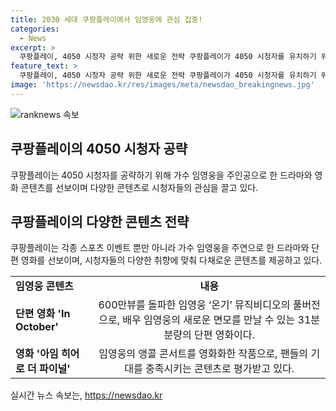 ```yaml
---
title: 2030 세대 쿠팡플레이에서 임영웅에 관심 집중!
categories:
  - News
excerpt: >
  쿠팡플레이, 4050 시청자 공략 위한 새로운 전략 쿠팡플레이가 4050 시청자를 유치하기 위해 가수 임영웅을 주인공으로 하는 드라마를 선보인다. 중장년층 인기 가수 임영웅을 활용한 In October 단편 영화와 아임 히어로 더 파이널 등의 콘텐츠를 선보이며 다양한 연령층을 대상으로 콘텐츠를 확대하고 있다. 쿠팡플레이는 다양한 아티스트들의 참여로 시청자들을 매료시키고, 중장년층까지도 확보하기 위한 노력을 기울이고 있다.
feature_text: >
  쿠팡플레이, 4050 시청자 공략 위한 새로운 전략 쿠팡플레이가 4050 시청자를 유치하기 위해 가수 임영웅을 주인공으로 하는 드라마를 선보인다. 중장년층 인기 가수 임영웅을 활용한 In October 단편 영화와 아임 히어로 더 파이널 등의 콘텐츠를 선보이며 다양한 연령층을 대상으로 콘텐츠를 확대하고 있다. 쿠팡플레이는 다양한 아티스트들의 참여로 시청자들을 매료시키고, 중장년층까지도 확보하기 위한 노력을 기울이고 있다.
image: 'https://newsdao.kr/res/images/meta/newsdao_breakingnews.jpg'
---
```


<p><img src="https://newsdao.kr/res/images/meta/newsdao_breakingnews.jpg" alt="ranknews 속보" /></p>

<h2 data-ke-size="size26">쿠팡플레이의 4050 시청자 공략</h2>

<p data-ke-size="size16">쿠팡플레이는 4050 시청자를 공략하기 위해 가수 임영웅을 주인공으로 한 드라마와 영화 콘텐츠를 선보이며 다양한 콘텐츠로 시청자들의 관심을 끌고 있다.</p>

<h2 data-ke-size="size26">쿠팡플레이의 다양한 콘텐츠 전략</h2>

<p data-ke-size="size16">쿠팡플레이는 각종 스포츠 이벤트 뿐만 아니라 가수 임영웅을 주연으로 한 드라마와 단편 영화를 선보이며, 시청자들의 다양한 취향에 맞춰 다채로운 콘텐츠를 제공하고 있다.</p>

<table>
  <tr>
    <td style="text-align: left; height: 17px;"><b>임영웅 콘텐츠</b></td>
    <td style="text-align: center; height: 17px;"><b>내용</b></td>
  </tr>
  <tr>
    <td style="text-align: left; height: 17px;"><b>단편 영화 'In October'</b></td>
    <td style="text-align: center; height: 17px;">600만뷰를 돌파한 임영웅 ‘온기’ 뮤직비디오의 풀버전으로, 배우 임영웅의 새로운 면모를 만날 수 있는 31분 분량의 단편 영화이다.</td>
  </tr>
  <tr>
    <td style="text-align: left; height: 17px;"><b>영화 '아임 히어로 더 파이널'</b></td>
    <td style="text-align: center; height: 17px;">임영웅의 앵콜 콘서트를 영화화한 작품으로, 팬들의 기대를 충족시키는 콘텐츠로 평가받고 있다.</td>
  </tr>
</table>
실시간 뉴스 속보는, <a href="https://newsdao.kr" rel="dofollow">https://newsdao.kr</a>


